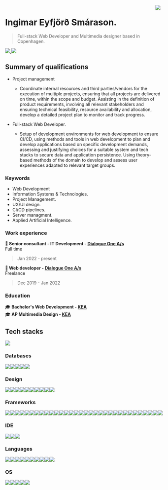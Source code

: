 <img align="right" class="img" src="https://github-readme-stats.vercel.app/api?username=ingimar-eyfjord&show_icons=true&theme=radical" /> 

# Ingimar Eyfjörð Smárason. 
> Full-stack Web Developer and Multimedia designer based in Copenhagen.
<a href="https://www.linkedin.com/in/ingimareyfjord">
    <img src="https://img.shields.io/badge/LinkedIn-0077B5?style=for-the-badge&logo=linkedin&logoColor=white" />
</a>
<a href="mailto:ingimareys93@gmail.com">
    <img src="https://img.shields.io/badge/Gmail-D14836?style=for-the-badge&logo=gmail&logoColor=white" />
</a>
 
 
## Summary of qualifications

- Project management
    - Coordinate internal resources and third parties/vendors for the execution of multiple projects, ensuring that all projects are delivered on time, within the scope and budget. Assisting in the definition of product requirements, involving all relevant stakeholders and ensuring technical feasibility, resource availability and allocation, develop a detailed project plan to monitor and track progress.

- Full-stack Web Developer.
    - Setup of development environments for web development to ensure CI/CD, using methods and tools in web development to plan and develop applications based on specific development demands, assessing and justifying choices for a suitable system and tech stacks to secure data and application persistence. Using theory-based methods of the domain to develop and assess user experiences adapted to relevant target groups.

### Keywords
* Web Development
* Information Systems & Technologies.
* Project Management.
* UX/UI design.
* CI/CD pipelines.
* Server managment.
* Applied Artificial Intelligence.

### Work experience
**💼 Senior consultant - IT Development - [Dialogue One A/s](https://dialogueone.com/)**<br>
Full time<br> 
> Jan 2022 - present<br>

**💼 Web developer - [Dialogue One A/s](https://dialogueone.com/)**<br>
Freelance<br>
> Dec 2019 - Jan 2022

### Education
🎓 **Bachelor's Web Development - [KEA](https://kea.dk/uddannelser/top-up/webudvikling)**<br>
🎓 **AP Multimedia Design - [KEA](https://kea.dk/uddannelser/erhvervsakademi/multimediedesigner)**

## Tech stacks
 <img class="img" src="https://github-readme-stats.vercel.app/api/top-langs/?username=ingimar-eyfjord&theme=radical&layout=compact" />
 
  ### Databases
  <div style="display: flex; align-items: flex-start;">
 <img src="https://img.shields.io/badge/MySQL-005C84?style=for-the-badge&logo=mysql&logoColor=white" />
  <img src="https://img.shields.io/badge/SQLite-07405E?style=for-the-badge&logo=sqlite&logoColor=white" />
  <img src="https://img.shields.io/badge/redis-%23DD0031.svg?&style=for-the-badge&logo=redis&logoColor=white" />
 <img src="https://img.shields.io/badge/PostgreSQL-316192?style=for-the-badge&logo=postgresql&logoColor=white" />
  <img src="https://img.shields.io/badge/MariaDB-003545?style=for-the-badge&logo=mariadb&logoColor=white" />
  </div>

 ### Design
 
  <div style="display: flex; align-items: flex-start;">
  <img src="https://img.shields.io/badge/Adobe%20XD-470137?style=for-the-badge&logo=Adobe%20XD&logoColor=#FF61F6" />
  <img src="https://img.shields.io/badge/Figma-F24E1E?style=for-the-badge&logo=figma&logoColor=white" />
  <img src="https://img.shields.io/badge/gimp-5C5543?style=for-the-badge&logo=gimp&logoColor=white" />
  <img src="https://img.shields.io/badge/Adobe%20Photoshop-31A8FF?style=for-the-badge&logo=Adobe%20Photoshop&logoColor=black " />
  <img src="https://img.shields.io/badge/Adobe%20Lightroom-31A8FF?style=for-the-badge&logo=Adobe%20Lightroom&logoColor=white" />
  <img src="https://img.shields.io/badge/Adobe%20InDesign-FF3366?style=for-the-badge&logo=Adobe%20InDesign&logoColor=white" />
  <img src="https://img.shields.io/badge/Adobe%20Premiere%20Pro-9999FF?style=for-the-badge&logo=Adobe%20Premiere%20Pro&logoColor=white" />
  <img src="https://img.shields.io/badge/Adobe%20Illustrator-FF9A00?style=for-the-badge&logo=adobe%20illustrator&logoColor=white" />
  <img src="https://img.shields.io/badge/Adobe%20Creative%20Cloud-DA1F26?style=for-the-badge&logo=Adobe%20Creative%20Cloud&logoColor=white " />
  <img src="https://img.shields.io/badge/Adobe%20after%20affects-CF96FD?style=for-the-badge&logo=Adobe%20after%20effects&logoColor=393665" />
   </div>

 ### Frameworks
 
 <div style="display: flex; align-items: flex-start;">
 <img src="https://img.shields.io/badge/AngularJS-E23237?style=for-the-badge&logo=angularjs&logoColor=white " />
 <img src="https://img.shields.io/badge/Apache-D22128?style=for-the-badge&logo=Apache&logoColor=white" />
 <img src="https://img.shields.io/badge/Babel-F9DC3E?style=for-the-badge&logo=babel&logoColor=white" />
 <img src="https://img.shields.io/badge/Bootstrap-563D7C?style=for-the-badge&logo=bootstrap&logoColor=white" />
 <img src="https://img.shields.io/badge/Chart.js-FF6384?style=for-the-badge&logo=chartdotjs&logoColor=white " />
 <img src="https://img.shields.io/badge/Composer-885630?style=for-the-badge&logo=Composer&logoColor=white" /> 
 <img src="https://img.shields.io/badge/Docker-2CA5E0?style=for-the-badge&logo=docker&logoColor=white " />
 <img src="https://img.shields.io/badge/Django-092E20?style=for-the-badge&logo=django&logoColor=green " />
 <img src="https://img.shields.io/badge/django%20rest-ff1709?style=for-the-badge&logo=django&logoColor=white " />
 <img src="https://img.shields.io/badge/Express.js-000000?style=for-the-badge&logo=express&logoColor=white " />
 <img src="https://img.shields.io/badge/firebase-ffca28?style=for-the-badge&logo=firebase&logoColor=black " />
 <img src="https://img.shields.io/badge/Font_Awesome-339AF0?style=for-the-badge&logo=fontawesome&logoColor=white" />
 <img src="https://img.shields.io/badge/jQuery-0769AD?style=for-the-badge&logo=jquery&logoColor=white " />
 <img src="https://img.shields.io/badge/Jupyter-F37626.svg?&style=for-the-badge&logo=Jupyter&logoColor=white " />
 <img src="https://img.shields.io/badge/JWT-000000?style=for-the-badge&logo=JSON%20web%20tokens&logoColor=white " />
 <img src="https://img.shields.io/badge/Markdown-000000?style=for-the-badge&logo=markdown&logoColor=white " />
 <img src="https://img.shields.io/badge/Material%20UI-007FFF?style=for-the-badge&logo=mui&logoColor=white " />
 <img src="https://img.shields.io/badge/material%20design-757575?style=for-the-badge&logo=material%20design&logoColor=white " />
 <img src="https://img.shields.io/badge/Microsoft-666666?style=for-the-badge&logo=microsoft&logoColor=white" />
 <img src="https://img.shields.io/badge/Nginx-009639?style=for-the-badge&logo=nginx&logoColor=white " />
 <img src="https://img.shields.io/badge/Node.js-339933?style=for-the-badge&logo=nodedotjs&logoColor=white " />
 <img src="https://img.shields.io/badge/npm-CB3837?style=for-the-badge&logo=npm&logoColor=white" />
 <img src="https://img.shields.io/badge/Postman-FF6C37?style=for-the-badge&logo=Postman&logoColor=white" />
 <img src="https://img.shields.io/badge/React-20232A?style=for-the-badge&logo=react&logoColor=61DAFB" />
 <img src="https://img.shields.io/badge/React_Router-CA4245?style=for-the-badge&logo=react-router&logoColor=white" />
 <img src="https://img.shields.io/badge/redis-CC0000.svg?&style=for-the-badge&logo=redis&logoColor=white" />
 <img src="https://img.shields.io/badge/Redux-593D88?style=for-the-badge&logo=redux&logoColor=white" />
 <img src="https://img.shields.io/badge/Sass-CC6699?style=for-the-badge&logo=sass&logoColor=white" />
 <img src="https://img.shields.io/badge/Webpack-8DD6F9?style=for-the-badge&logo=Webpack&logoColor=whitehttps://img.shields.io/badge/Babel-F9DC3E?style=for-the-badge&logo=babel&logoColor=white" />
 <img src="https://img.shields.io/badge/Yarn-2C8EBB?style=for-the-badge&logo=yarn&logoColor=white" />
 <img src="https://img.shields.io/badge/Xampp-F37623?style=for-the-badge&logo=xampp&logoColor=white" />
 <img src="https://img.shields.io/badge/Sequelize-52B0E7?style=for-the-badge&logo=Sequelize&logoColor=white" />
  </div>
 
    
### IDE
      
  <div style="display: flex; align-items: flex-start;">
 <img src="https://img.shields.io/badge/VIM-%2311AB00.svg?&style=for-the-badge&logo=vim&logoColor=white" />
 <img src="https://img.shields.io/badge/Visual_Studio-5C2D91?style=for-the-badge&logo=visual%20studio&logoColor=white" />
 <img src="https://img.shields.io/badge/Visual_Studio_Code-0078D4?style=for-the-badge&logo=visual%20studio%20code&logoColor=white" />
  </div>
     
### Languages
      
    
  <div style="display: flex; align-items: flex-start;">
 <img src="https://img.shields.io/badge/CSS3-1572B6?style=for-the-badge&logo=css3&logoColor=white" />
 <img src="https://img.shields.io/badge/HTML5-E34F26?style=for-the-badge&logo=html5&logoColor=white" />
 <img src="https://img.shields.io/badge/JavaScript-323330?style=for-the-badge&logo=javascript&logoColor=F7DF1E" />
 <img src="https://img.shields.io/badge/json-5E5C5C?style=for-the-badge&logo=json&logoColor=white" />
 <img src="https://img.shields.io/badge/LaTeX-47A141?style=for-the-badge&logo=LaTeX&logoColor=white" />
 <img src="https://img.shields.io/badge/PHP-777BB4?style=for-the-badge&logo=php&logoColor=white" />
 <img src="https://img.shields.io/badge/Pug-E3C29B?style=for-the-badge&logo=pug&logoColor=black" />
 <img src="https://img.shields.io/badge/Python-FFD43B?style=for-the-badge&logo=python&logoColor=blue" />
 <img src="https://img.shields.io/badge/TypeScript-007ACC?style=for-the-badge&logo=typescript&logoColor=white" />
 <img src="https://img.shields.io/badge/TensorFlow-FF6F00?style=for-the-badge&logo=TensorFlow&logoColor=white" />
  </div>
     
### OS
      
  <div style="display: flex; align-items: flex-start;">
 <img src="https://img.shields.io/badge/Alpine_Linux-0D597F?style=for-the-badge&logo=alpine-linux&logoColor=white" />
 <img src="https://img.shields.io/badge/Linux-FCC624?style=for-the-badge&logo=linux&logoColor=black" />
 <img src="https://img.shields.io/badge/mac%20os-000000?style=for-the-badge&logo=apple&logoColor=white" />
 <img src="https://img.shields.io/badge/Ubuntu-E95420?style=for-the-badge&logo=ubuntu&logoColor=white" />
 <img src="https://img.shields.io/badge/Windows-0078D6?style=for-the-badge&logo=windows&logoColor=white" />
</div>

